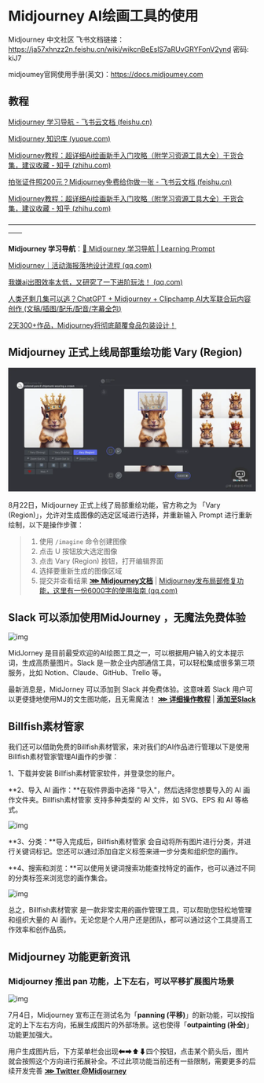 # Midjourney AI绘画工具的使用

Midjourney 中文社区 飞书文档链接：https://ja57xhnzz2n.feishu.cn/wiki/wikcnBeEslS7aRUvGRYFonV2ynd 密码: kiJ7

midjoumey官网使用手册(英文)：https://docs.midjoumey.com

## 教程

[‌⁤‌⁣‌⁣‌‍⁡⁢⁤⁡‌‍⁢⁡⁢⁤‌Midjourney 学习导航 - 飞书云文档 (feishu.cn)](https://ssw9noe1h6.feishu.cn/wiki/wikcn5LLVhHZ8G8AsaiiRsOpEYf)

[Midjourney 知识库 (yuque.com)](https://tob-design.yuque.com/kxcufk/mj)

[Midjourney教程：超详细Ai绘画新手入门攻略（附学习资源工具大全）干货合集，建议收藏 - 知乎 (zhihu.com)](https://zhuanlan.zhihu.com/p/611864651)

[‌﻿⁢‬‬⁡⁢‌‬⁤‍‍⁡‌‍⁡‬⁤‬﻿‌‬⁤⁤⁢⁢﻿‌⁣‬⁢﻿⁤⁣⁡‍⁢‍⁢⁤⁢﻿‬⁡拍张证件照200元？Midjourney免费给你做一张 - 飞书云文档 (feishu.cn)](https://xikr8g3owj.feishu.cn/docx/VYXOdUvGooF2MTxnN2cc7a4Mnuh)

[Midjourney教程：超详细Ai绘画新手入门攻略（附学习资源工具大全）干货合集，建议收藏 - 知乎 (zhihu.com)](https://zhuanlan.zhihu.com/p/611864651)

——————————————————————————————————————

**Midjourney 学习导航**：[🧭 Midjourney 学习导航 | Learning Prompt](https://learningprompt.wiki/docs/midjourney-learning-path)

[Midjourney｜活动海报落地设计流程 (qq.com)](https://mp.weixin.qq.com/s/pDR54zUCdwzcyG7tU2IcEg)

[我嫌ai出图效率太低，又研究了一下进阶玩法！ (qq.com)](https://mp.weixin.qq.com/s/dLkoNpXAI51U9uc9IWhphA)

[人类还剩几集可以逃？ChatGPT + Midjourney + Clipchamp AI大军联合玩内容创作 (文稿/插图/配乐/配音/字幕全包)](https://www.bilibili.com/video/BV1wW4y1G7a3/?share_source=copy_web&vd_source=b68f853f829d65fae4ec428042e47343)

[2天300+作品，Midjourney将彻底颠覆食品包装设计！](https://mp.weixin.qq.com/s/b1v2Jp04119bDeyuBLv_Iw)

##  Midjourney 正式上线局部重绘功能 Vary (Region)

![img](./5.Midjourney工具的使用.assets/4187c253f7be4fb09e88d9793e31cb83tplv-k3u1fbpfcp-zoom-in-crop-mark1512000.webp)

8月22日，Midjourney 正式上线了局部重绘功能，官方称之为 「Vary (Region)」，允许对生成图像的选定区域进行选择，并重新输入 Prompt 进行重新绘制，以下是操作步骤：

> 1. 使用 `/imagine` 命令创建图像
> 2. 点击 U 按钮放大选定图像
> 3. 点击 Vary (Region) 按钮，打开编辑界面
> 4. 选择要重新生成的图像区域
> 5. 提交并查看结果 [**⋙ Midjourney文档**](https://docs.midjourney.com/docs/vary-region) | [Midjourney发布局部修复功能，这里有一份6000字的使用指南 (qq.com)](https://mp.weixin.qq.com/s/DWWYQHpGMGY2IeOahNeC2g)

## Slack 可以添加使用MidJourney ，无魔法免费体验

![img](https://p3-juejin.byteimg.com/tos-cn-i-k3u1fbpfcp/dfc5e579275745b9b50e8f68ed0a65cb~tplv-k3u1fbpfcp-zoom-in-crop-mark:1512:0:0:0.awebp)

MidJorney 是目前最受欢迎的AI绘图工具之一，可以根据用户输入的文本提示词，生成高质量图片。Slack 是一款企业内部通信工具，可以轻松集成很多第三项服务，比如 Notion、Claude、GitHub、Trello 等。

最新消息是，MidJorney 可以添加到 Slack 并免费体验。这意味着 Slack 用户可以更便捷地使用MJ的文生图功能，且无需魔法！ [**⋙ 详细操作教程**](https://t.zsxq.com/0eDQ8YZ6j)  |  [**添加至Slack**](https://www.mjslackbot.com/)

## Billfish素材管家

我们还可以借助免费的Billfish素材管家，来对我们的AI作品进行管理以下是使用 Billfish素材管家管理AI画作的步骤：

1、下载并安装 Billfish素材管家软件，并登录您的账户。

**2、导入 AI 画作：**在软件界面中选择 "导入"，然后选择您想要导入的 AI 画作文件夹。Billfish素材管家 支持多种类型的 AI 文件，如 SVG、EPS 和 AI 等格式。

![img](https://pics7.baidu.com/feed/a50f4bfbfbedab642055c914d26254c878311e9a.jpeg@f_auto?token=38feab42b8389cfb5eb6a3699c873111)

**3、分类：**导入完成后，Billfish素材管家 会自动将所有图片进行分类，并进行关键词标记。您还可以通过添加自定义标签来进一步分类和组织您的画作。

**4、搜索和浏览：**可以使用关键词搜索功能查找特定的画作，也可以通过不同的分类标签来浏览您的画作集合。

![img](https://pics3.baidu.com/feed/d833c895d143ad4b5cc64dcda456a1a4a50f06b6.jpeg@f_auto?token=3b00fa77804ca6986d157e76ab1fdbfc)

总之，Billfish素材管家 是一款非常实用的画作管理工具，可以帮助您轻松地管理和组织大量的 AI 画作。无论您是个人用户还是团队，都可以通过这个工具提高工作效率和创作品质。

## Midjourney 功能更新资讯

### Midjourney 推出 pan 功能，上下左右，可以平移扩展图片场景

![img](https://p3-juejin.byteimg.com/tos-cn-i-k3u1fbpfcp/e0cb5b67785f46ca83e6963309833317~tplv-k3u1fbpfcp-zoom-in-crop-mark:1512:0:0:0.awebp)

7月4日，Midjourney 宣布正在测试名为「**panning (平移)**」的新功能，可以按指定的上下左右方向，拓展生成图片的外部场景。这也使得「**outpainting (补全)**」功能更加强大。

用户生成图片后，下方菜单栏会出现⬅➡⬆⬇四个按钮，点击某个箭头后，图片就会按照这个方向进行拓展补全。不过此项功能当前还有一些限制，需要更多的后续开发完善 [**⋙ Twitter @Midjourney**](https://twitter.com/midjourney/status/1675969584229412864)

